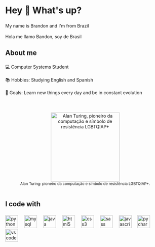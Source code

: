 <h1 align="left">Hey 👋 What's up?</h1>

###

<p align="left">My name is Brandon and I'm from Brazil <br><br>Hola me llamo Bandon, soy de Brasil</p>

###

<h2 align="left">About me</h2>

###

<p align="left">💻 Computer Systems Student<br><br>📚 Hobbies: Studying English  and Spanish <br><br>🎯 Goals: Learn new things every day and be in constant evolution</p>

###

<br clear="both">

<div align="center">
  <figure style="display: inline-block; text-align: center;">
    <img height="217" src="https://encrypted-tbn0.gstatic.com/images?q=tbn:ANd9GcQpFLlK2R9iB9aQWq9i2HVy18o8drO2oRY8TA&s" alt="Alan Turing, pioneiro da computação e símbolo de resistência LGBTQIAP+">
    <figcaption><small>Alan Turing: pioneiro da computação e símbolo de resistência LGBTQIAP+.</small></figcaption>
  </figure>
</div>

###

<h2 align="left">I code with</h2>

###

<div align="left">
  <img src="https://cdn.jsdelivr.net/gh/devicons/devicon/icons/python/python-original.svg" height="40" alt="python logo"  />
  <img width="12" />
  <img src="https://cdn.jsdelivr.net/gh/devicons/devicon/icons/mysql/mysql-original.svg" height="40" alt="mysql logo"  />
  <img width="12" />
  <img src="https://cdn.jsdelivr.net/gh/devicons/devicon/icons/java/java-original.svg" height="40" alt="java logo"  />
  <img width="12" />
  <img src="https://cdn.jsdelivr.net/gh/devicons/devicon/icons/html5/html5-original.svg" height="40" alt="html5 logo"  />
  <img width="12" />
  <img src="https://cdn.jsdelivr.net/gh/devicons/devicon/icons/css3/css3-original.svg" height="40" alt="css3 logo"  />
  <img width="12" />
  <img src="https://cdn.jsdelivr.net/gh/devicons/devicon/icons/sass/sass-original.svg" height="40" alt="sass logo"  />
  <img width="12" />
  <img src="https://cdn.jsdelivr.net/gh/devicons/devicon/icons/javascript/javascript-original.svg" height="40" alt="javascript logo"  />
  <img width="10" />
  <img src="https://cdn.jsdelivr.net/gh/devicons/devicon/icons/pycharm/pycharm-original.svg" height="40" alt="pycharm logo"  />
  <img width="12" />
  <img src="https://cdn.jsdelivr.net/gh/devicons/devicon/icons/vscode/vscode-original.svg" height="40" alt="vscode logo"  />
</div>

###

